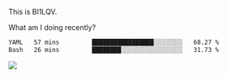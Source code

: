 This is BI1LQV.

What am I doing recently?

<!--START_SECTION:waka-->

```txt
YAML   57 mins         █████████████████░░░░░░░░   68.27 %
Bash   26 mins         ████████░░░░░░░░░░░░░░░░░   31.73 %
```

<!--END_SECTION:waka-->

<img src="https://github-readme-stats.vercel.app/api?username=bi1lqv&show_icons=true&count_private=true">
